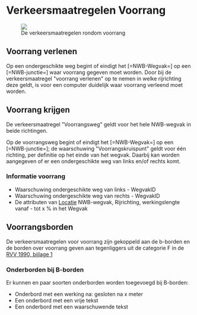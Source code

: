 # Verkeersmaatregelen Voorrang 

<figure>
<img src="./hoofdstukken/media/verkeersmaatregelen-voorrang.PNG">
<figcaption>De verkeersmaatregelen rondom voorrang</caption>
</figure>


## Voorrang verlenen
Op een ondergeschikte weg begint of eindigt het [=NWB-Wegvak=] op een [=NWB-junctie=] waar voorrang gegeven moet worden. Door bij de verkeersmaatregel "voorrang verlenen" op te nemen in welke rijrichting deze geldt, is voor een computer duidelijk waar voorrang verleend moet worden.

## Voorrang krijgen
De verkeersmaatregel "Voorrangsweg" geldt voor het hele NWB-wegvak in beide richtingen. 

Op de voorrangsweg begint of eindigt het [=NWB-Wegvak=] op een [=NWB-junctie=]; de waarschuwing "Voorrangskruispunt" geldt voor één richting, per definitie op het einde van het wegvak. Daarbij kan worden aangegeven of er een ondergeschikte weg van links en/of rechts komt.


### Informatie voorrang
* Waarschuwing ondergeschikte weg van links - WegvakID
* Waarschuwing ondergeschikte weg van rechts - WegvakID
* De attributen van [Locatie](#locatie) NWB-wegvak, Rijrichting, werkingslengte vanaf - tot x % in het Wegvak


## Voorrangsborden

De verkeersmaatregelen voor voorrang zijn gekoppeld aan de b-borden en de borden over voorrang geven aan tegenliggers uit de categorie F in de <a href="https://wetten.overheid.nl/BWBR0004825/2023-07-01#Bijlage1">RVV 1990, bijlage 1</a>

### Onderborden bij B-borden
Er kunnen en paar soorten onderborden worden toegevoegd bij B-borden:

* Onderbord met een werking na: gesloten na x meter 
* Een onderbord met een vrije tekst
* Een onderbord met een waarschuwende tekst 

